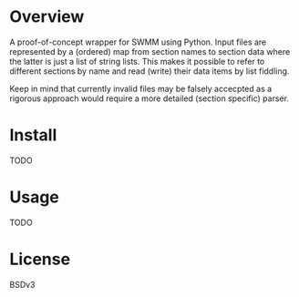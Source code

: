 Overview
========

A proof-of-concept wrapper for SWMM using Python. Input files are represented by
a (ordered) map from section names to section data where the latter is just a
list of string lists. This makes it possible to refer to different sections by
name and read (write) their data items by list fiddling.

Keep in mind that currently invalid files may be falsely accecpted as a rigorous
approach would require a more detailed (section specific) parser.

Install
=======

TODO

Usage
=====

TODO

License
=======

BSDv3

